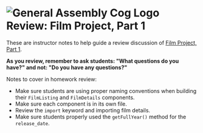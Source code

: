 # ![General Assembly Cog Logo](https://ga-dash.s3.amazonaws.com/production/assets/logo-9f88ae6c9c3871690e33280fcf557f33.png) Review: Film Project, Part 1

These are instructor notes to help guide a review discussion of [Film Project, Part 1](https://git.generalassemb.ly/react-development/react-development-course-materials/blob/master/01-React%20Key%20Concepts/10-film-project-part1.md).

**As you review, remember to ask students: "What questions do you have?" and not: "Do you have any questions?"**

Notes to cover in homework review:

- Make sure students are using proper naming conventions when building their `FilmListing` and `FilmDetails` components.
- Make sure each component is in its own file.
- Review the `import` keyword and importing film details.
- Make sure students properly used the `getFullYear()` method for the `release_date`.

